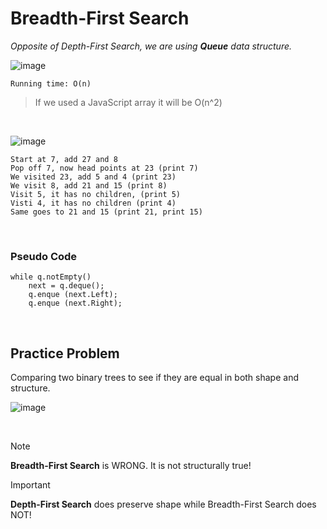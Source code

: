 # Breadth-First Search

*Opposite of Depth-First Search, we are using **Queue** data structure.*

![image](https://github.com/mbrezov/The-Last-Algorithms-Course-Youll-Need-notes/assets/127137480/c4796467-ffa0-4d68-a5e8-a3d778fb9c37)

`Running time: O(n)`
>If we used a JavaScript array it will be O(n^2)

<br />

![image](https://github.com/mbrezov/The-Last-Algorithms-Course-Youll-Need-notes/assets/127137480/96046c65-13a4-461c-b36f-81e568e88c4e)


```
Start at 7, add 27 and 8
Pop off 7, now head points at 23 (print 7)
We visited 23, add 5 and 4 (print 23)
We visit 8, add 21 and 15 (print 8)
Visit 5, it has no children, (print 5)
Visti 4, it has no children (print 4)
Same goes to 21 and 15 (print 21, print 15)
```

<br />

### Pseudo Code

```
while q.notEmpty()
    next = q.deque();
    q.enque (next.Left);
    q.enque (next.Right);
```

<br />

## Practice Problem
Comparing two binary trees to see if they are equal in both shape and structure.

![image](https://github.com/mbrezov/The-Last-Algorithms-Course-Youll-Need-notes/assets/127137480/aee03202-2250-4a56-9239-d711cb1352b5)

<br />

>[!NOTE]
>**Breadth-First Search** is WRONG. It is not structurally true!

>[!IMPORTANT]
>**Depth-First Search** does preserve shape while Breadth-First Search does NOT!
